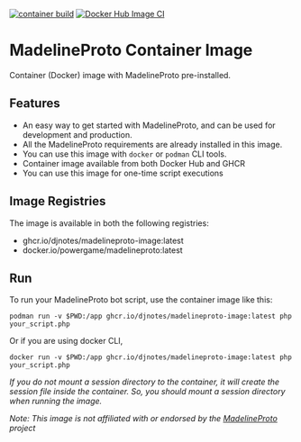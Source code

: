 [![container build](https://github.com/djnotes/madelineproto-image/actions/workflows/ghcr-ci.yaml/badge.svg)](https://github.com/djnotes/madelineproto-image/actions/workflows/ghcr-ci.yaml)
[![Docker Hub Image CI](https://github.com/djnotes/madelineproto-image/actions/workflows/dockerhub_ci.yaml/badge.svg)](https://github.com/djnotes/madelineproto-image/actions/workflows/dockerhub_ci.yaml)

# MadelineProto Container Image
Container (Docker) image with MadelineProto pre-installed. 

## Features 
- An easy way to get started with MadelineProto, and can be used for development and production.
- All the MadelineProto requirements are already installed in this image.
- You can use this image with `docker` or `podman` CLI tools. 
- Container image available from both Docker Hub and GHCR
- You can use this image for one-time script executions

## Image Registries
The image is available in both the following registries:  

- ghcr.io/djnotes/madelineproto-image:latest
- docker.io/powergame/madelineproto:latest

## Run
To run your MadelineProto bot script, use the  container image like this:

```
podman run -v $PWD:/app ghcr.io/djnotes/madelineproto-image:latest php your_script.php 
```
Or if you are using docker CLI,

```
docker run -v $PWD:/app ghcr.io/djnotes/madelineproto-image:latest php your_script.php 
```

*If you do not mount a session directory to the container, it will create the session file inside the container. So, you should mount a session directory when running the image.*


*Note: This image is not affiliated with or endorsed by the [MadelineProto](https://github.com/danog/MadelineProto) project*

